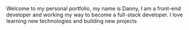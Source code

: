Welcome to my personal portfolio, my name is Danny, I am a front-end developer and working my way to become a full-stack developer. I love learning new technologies and building new projects
